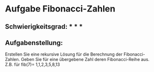 # Aufgabe Fibonacci-Zahlen

## Schwierigkeitsgrad: * * *

## Aufgabenstellung:
Erstellen Sie eine rekursive Lösung für die Berechnung der Fibonacci-Zahlen. Geben Sie für eine übergebene Zahl deren Fibonacci-Reihe aus. Z.B. für fib(7)= 1,1,2,3,5,8,13






